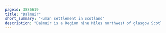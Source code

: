 ```yaml
---
pageid: 3886619
title: "Dalmuir"
short_summary: "Human settlement in Scotland"
description: "Dalmuir is a Region nine Miles northwest of glasgow Scotland on the western Side of Clydebank and Part of the West Dunbartonshire Council Area. The Name is a lowland scots Derivation of the gaelic Meaning big Field. The Area was originally two separate Villages with Dalmuir Shore joining Clydebank in 1886 and dalmuir Village in 1906 during a Period of rapid Industrialisation and Expansion. Dalmuir is bounded to the West by the Village of old Kilpatrick to the north Mountblow and Parkhall Housing Schemes and to the East the Clydebank Town Centre. The Clyde River is in the South."
---
```

